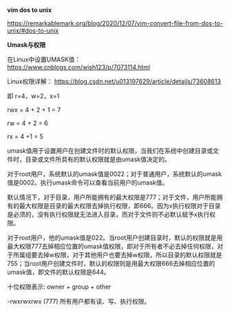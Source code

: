 
**vim dos to unix**

https://remarkablemark.org/blog/2020/12/07/vim-convert-file-from-dos-to-unix/#dos-to-unix

**Umask与权限**

在Linux中设置UMASK值： https://www.cnblogs.com/wish123/p/7073114.html

Linux权限详解： https://blog.csdn.net/u013197629/article/details/73608613

即 r=4，w=2，x=1

rwx = 4 + 2 + 1 = 7

rw = 4 + 2 = 6

rx = 4 +1 = 5

umask值用于设置用户在创建文件时的默认权限，当我们在系统中创建目录或文件时，目录或文件所具有的默认权限就是由umask值决定的。

对于root用户，系统默认的umask值是0022；对于普通用户，系统默认的umask值是0002。执行umask命令可以查看当前用户的umask值。

默认情况下，对于目录，用户所能拥有的最大权限是777；对于文件，用户所能拥有的最大权限是目录的最大权限去掉执行权限，即666。因为x执行权限对于目录是必须的，没有执行权限就无法进入目录，而对于文件则不必默认赋予x执行权限。

对于root用户，他的umask值是022。当root用户创建目录时，默认的权限就是用最大权限777去掉相应位置的umask值权限，即对于所有者不必去掉任何权限，对于所属组要去掉w权限，对于其他用户也要去掉w权限，所以目录的默认权限就是755；当root用户创建文件时，默认的权限则是用最大权限666去掉相应位置的umask值，即文件的默认权限是644。    


十位权限表示: owner + group + other

-rwxrwxrwx (777)    所有用户都有读、写、执行权限。
